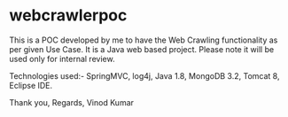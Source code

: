 # webcrawlerpoc
This is a POC developed by me to have the Web Crawling functionality as per given Use Case. It is a Java web based project.
Please note it will be used only for internal review.


Technologies used:-
SpringMVC, log4j, Java 1.8, MongoDB 3.2, Tomcat 8, Eclipse IDE.

Thank you,
Regards,
Vinod Kumar
